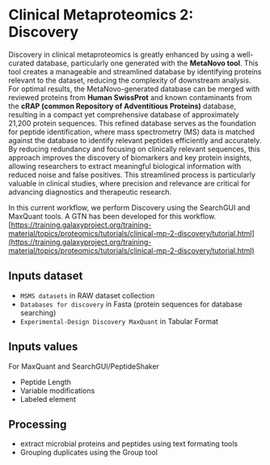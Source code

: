 # Clinical Metaproteomics 2: Discovery

Discovery in clinical metaproteomics is greatly enhanced by using a well-curated database, particularly one generated with the **MetaNovo tool**. This tool creates a manageable and streamlined database by identifying proteins relevant to the dataset, reducing the complexity of downstream analysis. For optimal results, the MetaNovo-generated database can be merged with reviewed proteins from **Human SwissProt** and known contaminants from the **cRAP (common Repository of Adventitious Proteins)** database, resulting in a compact yet comprehensive database of approximately 21,200 protein sequences. This refined database serves as the foundation for peptide identification, where mass spectrometry (MS) data is matched against the database to identify relevant peptides efficiently and accurately. By reducing redundancy and focusing on clinically relevant sequences, this approach improves the discovery of biomarkers and key protein insights, allowing researchers to extract meaningful biological information with reduced noise and false positives. This streamlined process is particularly valuable in clinical studies, where precision and relevance are critical for advancing diagnostics and therapeutic research.

In this current workflow, we perform Discovery using the SearchGUI and MaxQuant tools. A GTN has been developed for this workflow.
[https://training.galaxyproject.org/training-material/topics/proteomics/tutorials/clinical-mp-2-discovery/tutorial.html](https://training.galaxyproject.org/training-material/topics/proteomics/tutorials/clinical-mp-2-discovery/tutorial.html)

## Inputs dataset

- `MSMS datasets` in RAW dataset collection
- `Databases for discovery` in Fasta (protein sequences for database searching)
- `Experimental-Design Discovery MaxQuant` in Tabular Format 

## Inputs values

For MaxQuant and SearchGUI/PeptideShaker 
- Peptide Length
- Variable modifications
- Labeled element


## Processing

- extract microbial proteins and peptides using text formating tools
- Grouping duplicates using the Group tool
